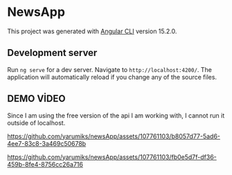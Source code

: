 # NewsApp

This project was generated with [Angular CLI](https://github.com/angular/angular-cli) version 15.2.0.

## Development server

Run `ng serve` for a dev server. Navigate to `http://localhost:4200/`. The application will automatically reload if you change any of the source files.

## DEMO VİDEO

Since I am using the free version of the api I am working with, I cannot run it outside of localhost.

https://github.com/yarumiks/newsApp/assets/107761103/b8057d77-5ad6-4ee7-83c8-3a469c50678b


https://github.com/yarumiks/newsApp/assets/107761103/fb0e5d7f-df36-459b-8fe4-8756cc26a716



